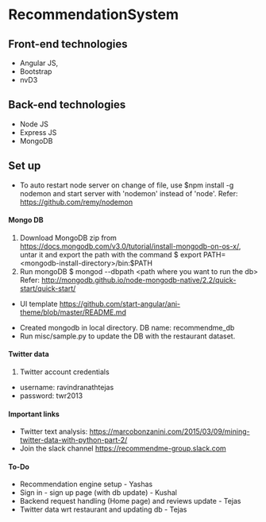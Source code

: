 # RecommendationSystem

## Front-end technologies
* Angular JS, 
* Bootstrap
* nvD3

## Back-end technologies
* Node JS
* Express JS
* MongoDB 

## Set up
* To auto restart node server on change of file, use $npm install -g nodemon and start server with 'nodemon' instead of 'node'. Refer: https://github.com/remy/nodemon
  
#### Mongo DB
1. Download MongoDB zip from https://docs.mongodb.com/v3.0/tutorial/install-mongodb-on-os-x/, untar it and export the path with the command $ export PATH=\<mongodb-install-directory\>/bin:$PATH
2. Run mongoDB $ mongod --dbpath \<path where you want to run the db\>
Refer: http://mongodb.github.io/node-mongodb-native/2.2/quick-start/quick-start/

- UI template https://github.com/start-angular/ani-theme/blob/master/README.md

* Created mongodb in local directory. DB name: recommendme_db
* Run misc/sample.py to update the DB with the restaurant dataset. 

#### Twitter data
1. Twitter account credentials
* username: ravindranathtejas
* password: twr2013

#### Important links
* Twitter text analysis: https://marcobonzanini.com/2015/03/09/mining-twitter-data-with-python-part-2/
* Join the slack channel https://recommendme-group.slack.com

#### To-Do
* Recommendation engine setup - Yashas
* Sign in - sign up page (with db update) - Kushal
* Backend request handling (Home page) and reviews update  - Tejas
* Twitter data wrt restaurant and updating db - Tejas

